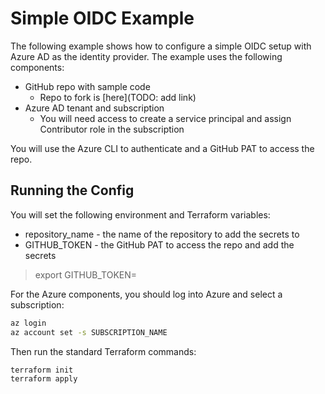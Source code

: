 # Simple OIDC Example

The following example shows how to configure a simple OIDC setup with Azure AD as the identity provider. The example uses the following components:

* GitHub repo with sample code
  * Repo to fork is [here](TODO: add link)
* Azure AD tenant and subscription
  * You will need access to create a service principal and assign Contributor role in the subscription

You will use the Azure CLI to authenticate and a GitHub PAT to access the repo. 

## Running the Config

You will set the following environment and Terraform variables:

* repository_name - the name of the repository to add the secrets to
* GITHUB_TOKEN - the GitHub PAT to access the repo and add the secrets

>export GITHUB_TOKEN=<token> 

For the Azure components, you should log into Azure and select a subscription:

```bash
az login
az account set -s SUBSCRIPTION_NAME
```

Then run the standard Terraform commands:

```bash
terraform init
terraform apply
```
